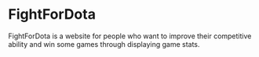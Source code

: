 # FightForDota
FightForDota is a website for people who want to improve their  competitive ability and win some games through displaying game stats.

